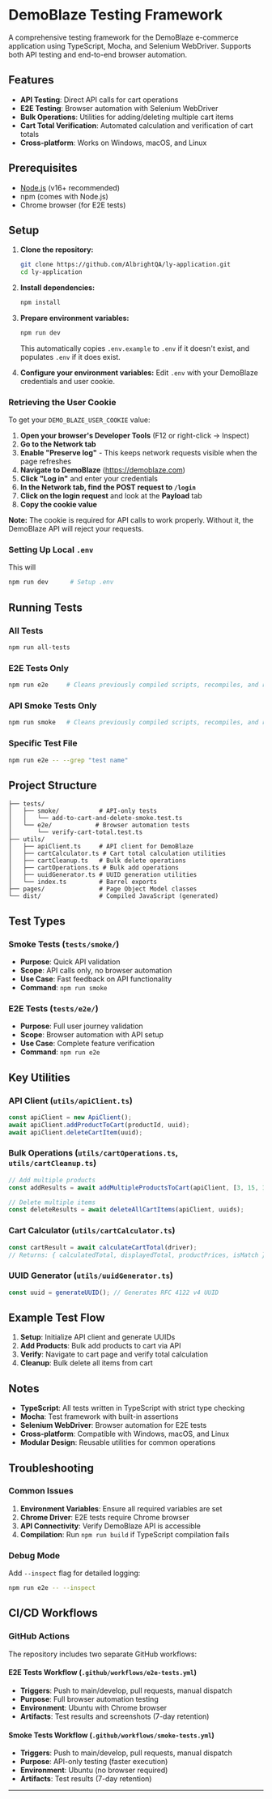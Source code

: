 # DemoBlaze Testing Framework

A comprehensive testing framework for the DemoBlaze e-commerce application using TypeScript, Mocha, and Selenium WebDriver. Supports both API testing and end-to-end browser automation.

## Features

- **API Testing**: Direct API calls for cart operations
- **E2E Testing**: Browser automation with Selenium WebDriver
- **Bulk Operations**: Utilities for adding/deleting multiple cart items
- **Cart Total Verification**: Automated calculation and verification of cart totals
- **Cross-platform**: Works on Windows, macOS, and Linux

## Prerequisites

- [Node.js](https://nodejs.org/) (v16+ recommended)
- npm (comes with Node.js)
- Chrome browser (for E2E tests)

## Setup

1. **Clone the repository:**
   ```sh
   git clone https://github.com/AlbrightQA/ly-application.git
   cd ly-application
   ```

2. **Install dependencies:**
   ```sh
   npm install
   ```

3. **Prepare environment variables:**
   ```sh
   npm run dev
   ```
   This automatically copies `.env.example` to `.env` if it doesn't exist, and populates `.env` if it does exist.

4. **Configure your environment variables:**
   Edit `.env` with your DemoBlaze credentials and user cookie.

### Retrieving the User Cookie

To get your `DEMO_BLAZE_USER_COOKIE` value:

1. **Open your browser's Developer Tools** (F12 or right-click → Inspect)
2. **Go to the Network tab**
3. **Enable "Preserve log"** - This keeps network requests visible when the page refreshes
4. **Navigate to DemoBlaze** (https://demoblaze.com)
5. **Click "Log in"** and enter your credentials
6. **In the Network tab, find the POST request to `/login`**
7. **Click on the login request** and look at the **Payload** tab
8. **Copy the cookie value**

**Note:** The cookie is required for API calls to work properly. Without it, the DemoBlaze API will reject your requests.

### Setting Up Local `.env`
This will 
```sh
npm run dev      # Setup .env
```

## Running Tests

### All Tests
```sh
npm run all-tests
```

### E2E Tests Only
```sh
npm run e2e     # Cleans previously compiled scripts, recompiles, and runs tests
```

### API Smoke Tests Only
```sh
npm run smoke   # Cleans previously compiled scripts, recompiles, and runs tests
```

### Specific Test File
```sh
npm run e2e -- --grep "test name"
```

## Project Structure

```
├── tests/
│   ├── smoke/           # API-only tests
│   │   └── add-to-cart-and-delete-smoke.test.ts
│   └── e2e/            # Browser automation tests
│       └── verify-cart-total.test.ts
├── utils/
│   ├── apiClient.ts     # API client for DemoBlaze
│   ├── cartCalculator.ts # Cart total calculation utilities
│   ├── cartCleanup.ts   # Bulk delete operations
│   ├── cartOperations.ts # Bulk add operations
│   ├── uuidGenerator.ts # UUID generation utilities
│   └── index.ts         # Barrel exports
├── pages/               # Page Object Model classes
└── dist/                # Compiled JavaScript (generated)
```

## Test Types

### Smoke Tests (`tests/smoke/`)
- **Purpose**: Quick API validation
- **Scope**: API calls only, no browser automation
- **Use Case**: Fast feedback on API functionality
- **Command**: `npm run smoke`

### E2E Tests (`tests/e2e/`)
- **Purpose**: Full user journey validation
- **Scope**: Browser automation with API setup
- **Use Case**: Complete feature verification
- **Command**: `npm run e2e`

## Key Utilities

### API Client (`utils/apiClient.ts`)
```typescript
const apiClient = new ApiClient();
await apiClient.addProductToCart(productId, uuid);
await apiClient.deleteCartItem(uuid);
```

### Bulk Operations (`utils/cartOperations.ts`, `utils/cartCleanup.ts`)
```typescript
// Add multiple products
const addResults = await addMultipleProductsToCart(apiClient, [3, 15, 14]);

// Delete multiple items
const deleteResults = await deleteAllCartItems(apiClient, uuids);
```

### Cart Calculator (`utils/cartCalculator.ts`)
```typescript
const cartResult = await calculateCartTotal(driver);
// Returns: { calculatedTotal, displayedTotal, productPrices, isMatch }
```

### UUID Generator (`utils/uuidGenerator.ts`)
```typescript
const uuid = generateUUID(); // Generates RFC 4122 v4 UUID
```

## Example Test Flow

1. **Setup**: Initialize API client and generate UUIDs
2. **Add Products**: Bulk add products to cart via API
3. **Verify**: Navigate to cart page and verify total calculation
4. **Cleanup**: Bulk delete all items from cart

## Notes

- **TypeScript**: All tests written in TypeScript with strict type checking
- **Mocha**: Test framework with built-in assertions
- **Selenium WebDriver**: Browser automation for E2E tests
- **Cross-platform**: Compatible with Windows, macOS, and Linux
- **Modular Design**: Reusable utilities for common operations

## Troubleshooting

### Common Issues
1. **Environment Variables**: Ensure all required variables are set
2. **Chrome Driver**: E2E tests require Chrome browser
3. **API Connectivity**: Verify DemoBlaze API is accessible
4. **Compilation**: Run `npm run build` if TypeScript compilation fails

### Debug Mode
Add `--inspect` flag for detailed logging:
```sh
npm run e2e -- --inspect
```

## CI/CD Workflows

### GitHub Actions

The repository includes two separate GitHub workflows:

#### E2E Tests Workflow (`.github/workflows/e2e-tests.yml`)
- **Triggers**: Push to main/develop, pull requests, manual dispatch
- **Purpose**: Full browser automation testing
- **Environment**: Ubuntu with Chrome browser
- **Artifacts**: Test results and screenshots (7-day retention)

#### Smoke Tests Workflow (`.github/workflows/smoke-tests.yml`)
- **Triggers**: Push to main/develop, pull requests, manual dispatch
- **Purpose**: API-only testing (faster execution)
- **Environment**: Ubuntu (no browser required)
- **Artifacts**: Test results (7-day retention)

---
